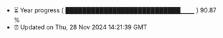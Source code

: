 - ⏳ Year progress { ███████████████████████████▁▁▁ } 90.87 %
- ⏰ Updated on Thu, 28 Nov 2024 14:21:39 GMT

